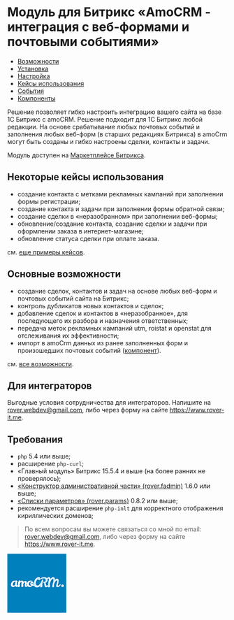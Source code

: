 # Модуль для Битрикс «AmoCRM - интеграция с веб-формами и почтовыми событиями»
* [Возможности](./capabilities.md)
* [Установка](./install.md)
* [Настройка](./settings.md)
* [Кейсы использования](./examples.md)
* [События](./events.md)
* [Компоненты](./components.md)

Решение позволяет гибко настроить интеграцию вашего сайта на базе 1С Битрикс с amoCRM. Решение подходит для 1С Битрикс любой редакции. На основе срабатывание любых почтовых событий и заполнения любых веб-форм (в старших редакциях Битрикса) в amoCrm могут быть созданы и гибко настроены сделки, контакты и задачи.

Модуль доступен на [Маркетплейсе Битрикса](https://marketplace.1c-bitrix.ru/solutions/rover.amocrm/). 

## Некоторые кейсы использования
* создание контакта с метками рекламных кампаний при заполнении формы регистрации; 
* создание контакта и задачи при заполнении формы обратной связи; 
* создание сделки в «неразобранном» при заполнении веб-формы; 
* обновление/создание контакта, создание сделки и задачи при оформлении заказа в интернет-магазине; 
* обновление статуса сделки при оплате заказа.

см. [еще примеры кейсов](./examples.md).

## Основные возможности
* создание сделок, контактов и задач на основе любых веб-форм и почтовых событий сайта на Битрикс; 
* контроль дубликатов новых контактов и сделок;
* добавление сделок и контактов в «неразобранное», для последующего их разбора и назначения ответственных; 
* передача меток рекламных кампаний utm, roistat и openstat для отслеживания их эффективности;
* импорт в amoCrm данных из ранее заполненных форм и произошедших почтовых событий ([компонент](./components.md#Импорт-данных-в-amocrm-roveramocrmimport)).

см. [все возможности](./capabilities.md).
 
## Для интеграторов
Выгодные условия сотрудничества для интеграторов. Напишите на rover.webdev@gmail.com, либо через форму на сайте https://www.rover-it.me.

## Требования
* `php` 5.4 или выше;
* расширение `php-curl`; 
* «Главный модуль» Битрикс 15.5.4 и выше (на более ранних не проверялось); 
* [«Конструктор административной части» (rover.fadmin)](https://github.com/pavelshulaev/fadmin) 1.6.0 или выше; 
* [«Списки параметров» (rover.params)](https://github.com/pavelshulaev/params) 0.8.2 или выше;
* рекомендуется расширение `php-inlt` для корректного отображения кириллических доменов;

> По всем вопросам вы можете связаться со мной по email: rover.webdev@gmail.com, либо через форму на сайте https://www.rover-it.me.

![AmoCRM - интеграция с веб-формами и почтовыми событиями](./main/logoamopng.png)

